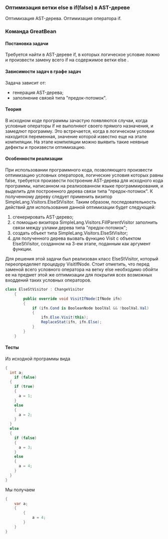 ### Оптимизация ветки else в if(false) в AST-дереве
Оптимизация AST-дерева. Оптимизация оператора if.

### Команда GreatBean

#### Постановка задачи
Требуется найти в AST-дереве if, в которых логическое условие ложно и произвести замену всего if на содержимое ветки else .

#### Зависимости задач в графе задач
Задача зависит от:
* генерация AST-дерева;
* заполнение связей типа "предок-потомок".

#### Теория
В исходном коде программы зачастую появляются случаи, когда условные операторы if не выполняют своего прямого назначения, и замедлют программу. Это встречается, когда в логическом условии находится переменная, значение которой известно еще на этапе компиляции. На этапе компиляции можно выявить такие неявные дефекты и произвести оптимизацию.


#### Особенности реализации
При использовании программного кода, позволяющего произвести оптимизацию условных операторов, логические условия которых равны false, требуется произвести построение AST-дерева для исходного кода программы, написанном на реализованном языке программирования, и выделить для построенного дерева связи типа "предок-потомок". К полученному дереву следует применить визитор SimpleLang.Visitors.ElseStVisitor. Таким образом, последовательность действий для использования данной оптимизации будет следующей:
1) сгенерировать AST-дерево;
2) с помощью визитора SimpleLang.Visitors.FillParentVisitor заполнить связи между узлами дерева типа "предок-потомок";
3) создать объект типа SimpleLang.Visitors.ElseStVisitor;
4) для полученного дерева вызвать функцию Visit с объектом ElseStVisitor, созданном на 3-ем этапе, поданным как аргумент функции.

Для решения этой задачи был реализован класс ElseStVisitor, который переопределяет процедуру VisitIfNode. Стоит отметить, что перед заменой всего условного оператора на ветку else необходимо обойти ее на предмет этой же оптимизации для покрытия всех возможных входдений таких условных операторов.
```csharp
class ElseStVisitor : ChangeVisitor
    {
        public override void VisitIfNode(IfNode ifn)
        {
            if (ifn.Cond is BooleanNode boolVal && !boolVal.Val)
            {
                ifn.Else.Visit(this);
                ReplaceStat(ifn, ifn.Else);
            }
        }
    }
```


#### Тесты
Из исходной программы вида
```csharp
{
  int a;
	if (false)
  {
    if (true)
    {
      a = 1;
    }
    else
    {
      a = 2;
    }
  }
  else
  {
    if (false)
    {
      a = 3;
    }
    else
    {
      a = 4;
    }
  }
}

```

Мы получаем
```csharp
{
    var a;
    {
        {
            a = 4;
        }
    }
}

```
